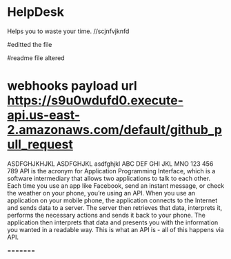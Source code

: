 # HelpDesk
Helps you to waste your time.
//scjnfvjknfd

#editted the file 

#readme file altered

# webhooks payload url https://s9u0wdufd0.execute-api.us-east-2.amazonaws.com/default/github_pull_request


ASDFGHJKHJKL
ASDFGHJKL
asdfghjkl
ABC
DEF
GHI
JKL
MNO
123
456
789
API is the acronym for Application Programming Interface, 
which is a software intermediary that allows two applications to talk to each other. 
Each time you use an app like Facebook, send an instant message, 
or check the weather on your phone, you’re using an API.
When you use an application on your mobile phone, 
the application connects to the Internet and sends data to a server. 
The server then retrieves that data, interprets it,
performs the necessary actions and sends it back to your phone. 
The application then interprets that data and presents you with 
the information you wanted in a readable way. 
This is what an API is - all of this happens via API.
 
=======

